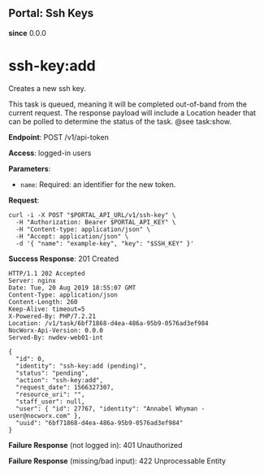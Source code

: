 Portal: Ssh Keys
----------------

**since** 0.0.0

ssh-key:add
===========

Creates a new ssh key.

This task is queued, meaning it will be completed out-of-band from the current request. The response payload will include a Location header that can be polled to determine the status of the task. @see task:show.

**Endpoint**:  POST /v1/api-token

**Access**: logged-in users

**Parameters**:
- `name`: Required: an identifier for the new token.

**Request**:
```
curl -i -X POST "$PORTAL_API_URL/v1/ssh-key" \
  -H "Authorization: Bearer $PORTAL_API_KEY" \
  -H "Content-type: application/json" \
  -H "Accept: application/json" \
  -d '{ "name": "example-key", "key": "$SSH_KEY" }'
```

**Success Response**: 201 Created
```
HTTP/1.1 202 Accepted
Server: nginx
Date: Tue, 20 Aug 2019 18:55:07 GMT
Content-Type: application/json
Content-Length: 260
Keep-Alive: timeout=5
X-Powered-By: PHP/7.2.21
Location: /v1/task/6bf71868-d4ea-486a-95b9-0576ad3ef984
NocWorx-Api-Version: 0.0.0
Served-By: nwdev-web01-int

{
  "id": 0,
  "identity": "ssh-key:add (pending)",
  "status": "pending",
  "action": "ssh-key:add",
  "request_date": 1566327307,
  "resource_uri": "",
  "staff_user": null,
  "user": { "id": 27767, "identity": "Annabel Whyman - user@nocworx.com" },
  "uuid": "6bf71868-d4ea-486a-95b9-0576ad3ef984"
}
```

**Failure Response** (not logged in): 401 Unauthorized

**Failure Response** (missing/bad input): 422 Unprocessable Entity
